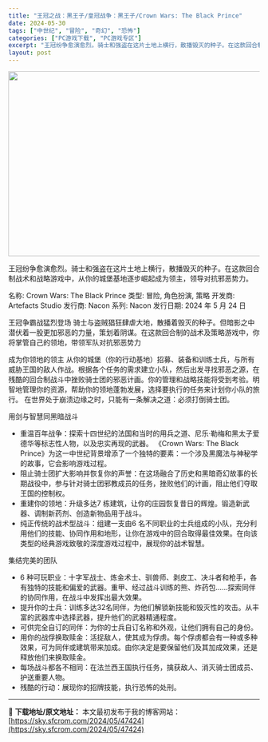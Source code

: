 ```yaml
---
title: "王冠之战：黑王子/皇冠战争：黑王子/Crown Wars: The Black Prince"
date: 2024-05-30
tags: ["中世纪", "冒险", "奇幻", "恐怖"]
categories: ["PC游戏下载", "PC游戏专区"]
excerpt: "王冠纷争愈演愈烈。骑士和强盗在这片土地上横行，散播毁灭的种子。在这款回合制战术和战略游戏中，从你的城堡基地逐步崛起成为领主，领导对抗邪恶势力。 名称: Crown Wars: The Black Prince 类型: 冒险, 角色扮演, 策略 开发商: Artefacts Studio 发行商: N&hellip;"
layout: post
---
```


<img class="aligncenter size-full wp-image-47425" src="https://sky.sfcrom.com/wp-content/uploads/2024/05/2024053000021685.jpg" alt="" width="660" height="370" />

王冠纷争愈演愈烈。骑士和强盗在这片土地上横行，散播毁灭的种子。在这款回合制战术和战略游戏中，从你的城堡基地逐步崛起成为领主，领导对抗邪恶势力。

名称: Crown Wars: The Black Prince
类型: 冒险, 角色扮演, 策略
开发商: Artefacts Studio
发行商: Nacon
系列: Nacon
发行日期: 2024 年 5 月 24 日

王冠争霸战猛烈登场
骑士与盗贼猖狂肆虐大地，散播着毁灭的种子。但暗影之中潜伏着一股更加邪恶的力量，策划着阴谋。在这款回合制的战术及策略游戏中，你将掌管自己的领地，带领军队对抗邪恶势力

成为你领地的领主
从你的城堡（你的行动基地）招募、装备和训练士兵，与所有威胁王国的敌人作战。根据各个任务的需求建立小队，然后出发寻找邪恶之源，在残酷的回合制战斗中挫败骑士团的邪恶计画。你的管理和战略技能将受到考验。明智地管理你的资源，帮助你的领地蓬勃发展，选择要执行的任务来计划你小队的旅行。
在世界处于崩溃边缘之时，只能有一条解决之道：必须打倒骑士团。

用剑与智慧同黑暗战斗
- 重温百年战争：探索十四世纪的法国和当时的用兵之道、尼乐·勒梅和黑太子爱德华等标志性人物，以及忠实再现的武器。 《Crown Wars: The Black Prince》为这一中世纪背景增添了一个独特的要素：一个涉及黑魔法与神秘学的故事，它会影响游戏过程。
- 阻止骑士团扩大影响并恢复你的声誉：在这场融合了历史和黑暗奇幻故事的长期战役中，参与针对骑士团邪教成员的任务，挫败他们的计画，阻止他们夺取王国的控制权。
- 重建你的领地：升级多达7 栋建筑，让你的庄园恢复昔日的辉煌。锻造新武器、调制新药剂、创造新物品用于战斗。
- 纯正传统的战术型战斗：组建一支由6 名不同职业的士兵组成的小队，充分利用他们的技能、协同作用和地形，让你在游戏中的回合取得最佳效果。在向该类型的经典游戏致敬的深度游戏过程中，展现你的战术智慧。

集结完美的团队
- 6 种可玩职业：十字军战士、炼金术士、驯兽师、剥皮工、决斗者和枪手，各有独特的技能和偏爱的武器。重甲、经过战斗训练的熊、炸药包……探索同伴的协同作用，在战斗中发挥出最大效果。
- 提升你的士兵：训练多达32名同伴，为他们解锁新技能和毁灭性的攻击。从丰富的武器库中选择武器，提升他们的武器精通程度。
- 可供完全自订的同伴：为你的士兵自订名称和外观，让他们拥有自己的身份。
- 用你的战俘换取赎金：活捉敌人，使其成为俘虏。每个俘虏都会有一种或多种效果，可为同伴或建筑带来加成。由你决定是要保留他们及其加成效果，还是释放他们来换取赎金。
- 每场战斗都各不相同：在法兰西王国执行任务，擒获敌人、消灭骑士团成员、护送重要人物。
- 残酷的行动：展现你的招牌技能，执行恐怖的处刑。

---
📖 **下载地址/原文地址：** 本文最初发布于我的博客网站：[https://sky.sfcrom.com/2024/05/47424](https://sky.sfcrom.com/2024/05/47424)
